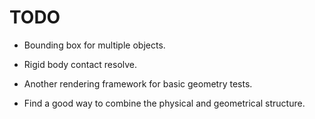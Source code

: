 # TODO

+ Bounding box for multiple objects.
+ Rigid body contact resolve.

+ Another rendering framework for basic geometry tests.
+ Find a good way to combine the physical and geometrical structure.
